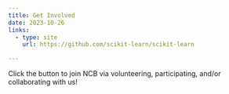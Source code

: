 ```yaml
---
title: Get Involved
date: 2023-10-26
links:
  - type: site
    url: https://github.com/scikit-learn/scikit-learn

---
```


Click the button to join NCB via volunteering, participating, and/or collaborating with us!

<!--more-->
